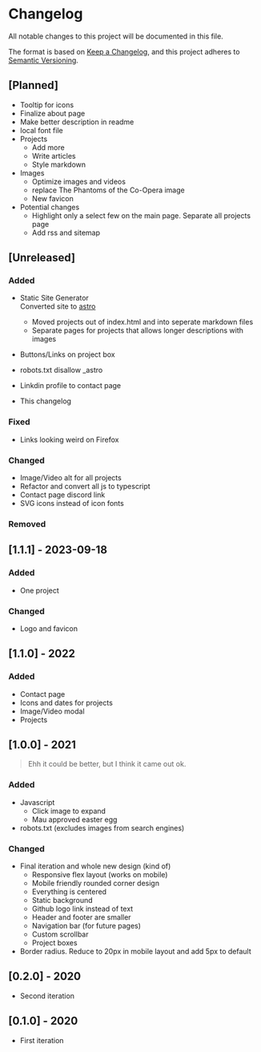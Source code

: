 # Changelog

All notable changes to this project will be documented in this file.

The format is based on [Keep a Changelog](https://keepachangelog.com/en/1.0.0/),
and this project adheres to [Semantic Versioning](https://semver.org/spec/v2.0.0.html).

## [Planned]

- Tooltip for icons
- Finalize about page
- Make better description in readme
- local font file
- Projects
  - Add more
  - Write articles
  - Style markdown
- Images
  - Optimize images and videos
  - replace The Phantoms of the Co-Opera image
  - New favicon
- Potential changes
  - Highlight only a select few on the main page. Separate all projects page
  - Add rss and sitemap

<!-- 2.0.0 -->

## [Unreleased]

### Added

- Static Site Generator\
  Converted site to [astro](https://astro.build/)

  - Moved projects out of index.html and into seperate markdown files
  - Separate pages for projects that allows longer descriptions with images

- Buttons/Links on project box
- robots.txt disallow \_astro
- Linkdin profile to contact page
- This changelog

### Fixed

- Links looking weird on Firefox

### Changed

- Image/Video alt for all projects
- Refactor and convert all js to typescript
- Contact page discord link
- SVG icons instead of icon fonts

### Removed

## [1.1.1] - 2023-09-18

### Added

- One project

### Changed

- Logo and favicon

## [1.1.0] - 2022

### Added

- Contact page
- Icons and dates for projects
- Image/Video modal
- Projects

## [1.0.0] - 2021

> Ehh it could be better, but I think it came out ok.

### Added

- Javascript
  - Click image to expand
  - Mau approved easter egg
- robots.txt (excludes images from search engines)

### Changed

- Final iteration and whole new design (kind of)
  - Responsive flex layout (works on mobile)
  - Mobile friendly rounded corner design
  - Everything is centered
  - Static background
  - Github logo link instead of text
  - Header and footer are smaller
  - Navigation bar (for future pages)
  - Custom scrollbar
  - Project boxes
- Border radius. Reduce to 20px in mobile layout and add 5px to default

## [0.2.0] - 2020

- Second iteration

## [0.1.0] - 2020

- First iteration
